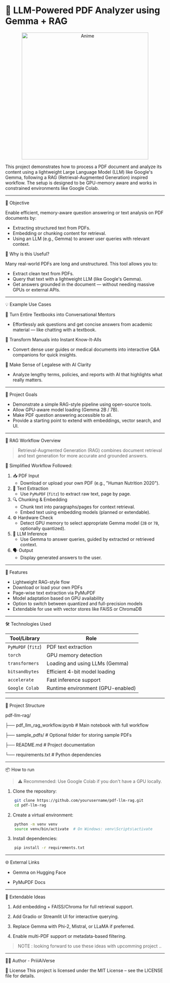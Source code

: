 # 🧠 LLM-Powered PDF Analyzer using Gemma + RAG

<p align="center">
  <img src="https://media1.giphy.com/media/v1.Y2lkPTc5MGI3NjExaHRqN242end4aG5lMnNkN2E3eGV2ZmNiOWoyNTd4OGE5YTdyZ2dtYyZlcD12MV9pbnRlcm5hbF9naWZfYnlfaWQmY3Q9Zw/XP8kV1sQnHF9AL30GE/giphy.gif" width="400" alt="Anime" />
</p>
This project demonstrates how to process a PDF document and analyze its content using a lightweight Large Language Model (LLM) like Google's Gemma, following a RAG (Retrieval-Augmented Generation) inspired workflow. The setup is designed to be GPU-memory aware and works in constrained environments like Google Colab.

---

📌 Objective

Enable efficient, memory-aware question answering or text analysis on PDF documents by:
  - Extracting structured text from PDFs.
  - Embedding or chunking content for retrieval.
  - Using an LLM (e.g., Gemma) to answer user queries with relevant context.

    
🎯 Why is this Useful?

   Many real-world PDFs are long and unstructured. This tool allows you to:
- Extract clean text from PDFs.
- Query that text with a lightweight LLM (like Google's Gemma).
- Get answers grounded in the document — without needing massive GPUs or external APIs.

---

💡 Example Use Cases

📘 Turn Entire Textbooks into Conversational Mentors

  * Effortlessly ask questions and get concise answers from academic material — like chatting with a textbook.

🧠 Transform Manuals into Instant Know-It-Alls

   * Convert dense user guides or medical documents into interactive Q&A companions for quick insights.

🧾 Make Sense of Legalese with AI Clarity

   * Analyze lengthy terms, policies, and reports with AI that highlights what really matters.

---

 🎯 Project Goals

-  Demonstrate a simple RAG-style pipeline using open-source tools.
-  Allow GPU-aware model loading (Gemma 2B / 7B).
-  Make PDF question answering accessible to all.
-  Provide a starting point to extend with embeddings, vector search, and UI.

---

 🔁 RAG Workflow Overview

> Retrieval-Augmented Generation (RAG) combines document retrieval and text generation for more accurate and grounded answers.

 🔄 Simplified Workflow Followed:

1. 📥 PDF Input
   - Download or upload your own PDF (e.g., "Human Nutrition 2020").
2. 📄 Text Extraction
   - Use `PyMuPDF` (`fitz`) to extract raw text, page by page.
3. 🔍 Chunking & Embedding
   - Chunk text into paragraphs/pages for context retrieval.
   - Embed text using embedding models (planned or extendable).
4. ⚙️ Hardware Check
   - Detect GPU memory to select appropriate Gemma model (`2B` or `7B`, optionally quantized).
5. 🧠 LLM Inference
   - Use Gemma to answer queries, guided by extracted or retrieved context.
6. 🗣️ Output
   - Display generated answers to the user.

---

 🚀 Features

-  Lightweight RAG-style flow
-  Download or load your own PDFs
-  Page-wise text extraction via PyMuPDF
-  Model adaptation based on GPU availability
-  Option to switch between quantized and full-precision models
-  Extendable for use with vector stores like FAISS or ChromaDB

---

 🛠️ Technologies Used

| Tool/Library          | Role                               |
|-----------------------|------------------------------------|
| `PyMuPDF` (`fitz`)    | PDF text extraction                |
| `torch`               | GPU memory detection               |
| `transformers`        | Loading and using LLMs (Gemma)     |
| `bitsandbytes`        | Efficient 4-bit model loading      |
| `accelerate`          | Fast inference support             |
| `Google Colab`        | Runtime environment (GPU-enabled)  |


---

 🧱 Project Structure

pdf-llm-rag/

├── pdf_llm_rag_workflow.ipynb # Main notebook with full workflow

├── sample_pdfs/ # Optional folder for storing sample PDFs

├── README.md # Project documentation

└── requirements.txt # Python dependencies

---

 📦 How to run 

 > ⚠️ Recommended: Use Google Colab if you don't have a GPU locally.

1. Clone the repository:
```bash
    git clone https://github.com/yourusername/pdf-llm-rag.git
    cd pdf-llm-rag
```
2. Create a virtual environment:
```bash
    python -m venv venv
    source venv/bin/activate  # On Windows: venv\Scripts\activate
```
3. Install dependencies:
```bash
    pip install -r requirements.txt
```

---

🌐 External Links

  * Gemma on Hugging Face
    
  * PyMuPDF Docs

---

🔌 Extendable Ideas 

1. Add embedding + FAISS/Chroma for full retrieval support.

2. Add Gradio or Streamlit UI for interactive querying.

3. Replace Gemma with Phi-2, Mistral, or LLaMA if preferred.

4. Enable multi-PDF support or metadata-based filtering.


>  NOTE : looking forward to use these ideas with upcomming project ..


----

🧑‍💻 Author  - PriiiAiVerse


📝 License
This project is licensed under the MIT License – see the LICENSE file for details.
